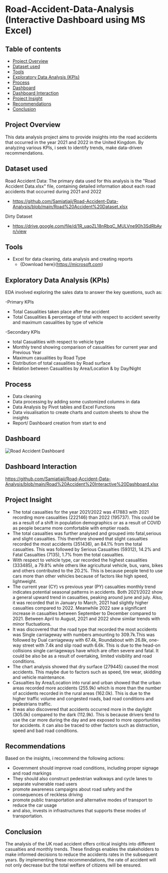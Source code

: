 # Road-Accident-Data-Analysis (Interactive Dashboard using MS Excel)

## Table of contents 

- [Project Overview](#project-overview) 
- [Dataset used](#dataset-used) 
- [Tools](#tools) 
- [Exploratory Data Analysis (KPIs)](#exploratory-data-analysis) 
- [Process](#process) 
- [Dashboard](#dashboard) 
- [Dashboard Interaction](#dashboard-interaction) 
- [Project Insight](#project-insight) 
- [Recommendations](#recommendations) 
- [Conclusion](#conclusion)

## Project Overview

This data analysis project aims to provide insights into the road accidents that occurred in the year 2021 and 2022 in the United Kingdom. By analyzing various KPIs, i seek to identify trends, make data-driven recommendations.

## Dataset used
Road Accident Data: The primary data used for this analysis is the "Road Accident Data.xlsx" file, containing detailed information about each road accidents that occurred during 2021 and 2022

-  https://github.com/Samiatjaji/Road-Accident-Data-Analysis/blob/main/Road%20Accident%20Dataset.xlsx

Dirty Dataset

- https://drive.google.com/file/d/1R_uaoZL18nRbqC_MULVne90h3SdRbAyn/view
## Tools
- Excel for data cleaning, data analysis and creating reports
  - {Download here}(https://microsoft.com)
  
## Exploratory Data Analysis (KPIs)
EDA involved exploring the sales data to answer the key questions, such as:

-Primary KPIs
  - Total Casualities taken place after the accident
  - Total Casualities & percentage of total with respect to accident severity and maximum casualities by type of vehicle

-Secondary KPIs
  - total Casualities with respect to vehicle type
  - Monthly trend showing comparison of casualities for current year and Previous Year
  - Maximum casualities by Road Type
  - Distribution of total casualities by Road surface
  - Relation between Casualities by Area/Location & by Day/Night

## Process
- Data cleaning
- Data processing by adding some customized columns in data
- Data Analysis by Pivot tables and Excel Functions
- Data visualisation to create charts and custom sheets  to show the insights
- Report/ Dashboard creation from start to end
  
## Dashboard
![Road Accident Dashboard](https://github.com/user-attachments/assets/bbb14f95-83b2-4d30-9b2b-6d0e44d2e510)


## Dashboard Interaction
https://github.com/Samiatjaji/Road-Accident-Data-Analysis/blob/main/Road%20Accident%20Interactive%20Dashboard.xlsx

## Project Insight
- The total casualties for the year 2021/2022 was 417883 with 2021 recording more casualities (222146) than 2022 (195737). This could be as a result of a shift in population demographics or as a result of COVID as people became more comfortable with emptier roads.
- The total casualties was further analysed and grouped into fatal,serious and slight casualties. This therefore showed that slight casualties recorded the most accidents (351436), an 84.1% from the total casualties. This was followed by Serious Casualties (59312), 14.2% and Fatal Casualties (7135), 1.7% from the total casualties.
- With respect to vehicle type, car recorded the highest casualities (333485), a 79.8% while others like agricultural vehicle, bus, vans, bikes and others contributed to the 20.2%. This is because people tend to use cars more than other vehicles because of factors like high speed, lightweight.
- The current year (CY) vs previous year (PY) casualties monthly trend indicates potential seasonal patterns in accidents. Both 2021/2022 show a general upward trend in casualties, peaking around june and july. Also, it was recorded that in January to March, 2021 had slightly higher casualties compared to 2022. Meanwhile 2022 saw a significant increase in casualties between September to December compared to 2021. Between April to August, 2021 and 2022 show similar trends with minor fluctuations.
- It was discovered that the road type that recorded the most accidents was Single carriageway with numbers amounting to 309.7k.This was followed by Dual carriageway with 67.4k, Roundabout with 26.8k, one-way street with 7.4k and slip road wuth 6.6k. This is due to the head-on collisions single carriageways have which are often severe and fatal. It could be also be as a result of overtaking, limited visibility and road conditions.
- The chart analysis showed that dry surface (279445) caused the most accidents. This maybe due to factors such as speed, tire wear, skidding and vehicle maintenance.
- Casualties by Area/Location into rural and urban showed that the urban areas recorded more accidents (255.9k) which is more than the number of accidents recorded in the rural areas (162.0k). This is due to the higher traffic volume and congested roads, bad road conditions and pedestrians traffic.
- It was also discovered that accidents occurred more in the daylight (305.0k) compared to the dark (112.9k). This is because drivers tend to use the car more during the day and are exposed to more opportunities for accidents. it can also be traced to other factors such as distraction, speed and bad road conditions.

## Recommendations
Based on the insights, i recommend the following actions:
- Government should improve road conditions, including proper signage and road markings
- They should also construct pedestrian walkways and cycle lanes to separate vulnerable road users
- promote awareness campaigns about road safety and the consequences of reckless driving
- promote public transportation and alternative modes of transport to reduce the car usage
- and also, invests in infrastructures that supports these modes of transportation.

## Conclusion 
The analysis of the UK road accident offers critical insights into different casualties and monthly trends. These findings enables the stakeholders to make informed decisions to reduce the accidents rates in the subsequent years. By implementing these recommendations, the rate of accident will not only decrease but the total welfare of citizens will be ensured.
